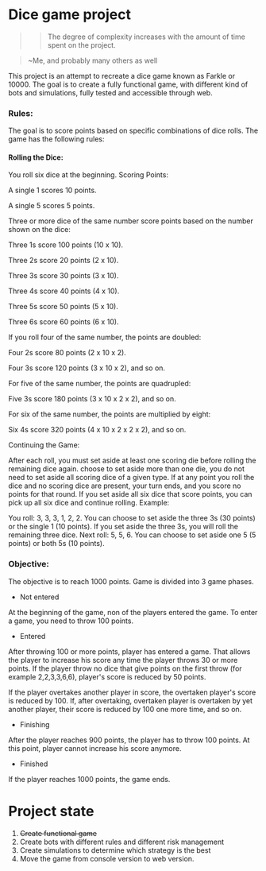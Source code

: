 # Dice game project

>> The degree of complexity increases with the amount of time spent on the project.

> ~Me, and probably many others as well

This project is an attempt to recreate a dice game known as Farkle or 10000. The goal is to create a fully functional game, with different kind of bots and simulations, fully tested and accessible through web.

### Rules: 

The goal is to score points based on specific combinations of dice rolls. The game has the following rules:

#### Rolling the Dice:

You roll six dice at the beginning.
Scoring Points:

A single 1 scores 10 points.

A single 5 scores 5 points.

Three or more dice of the same number score points based on the number shown on the dice:

Three 1s score 100 points (10 x 10).

Three 2s score 20 points (2 x 10).

Three 3s score 30 points (3 x 10).

Three 4s score 40 points (4 x 10).

Three 5s score 50 points (5 x 10).

Three 6s score 60 points (6 x 10).

If you roll four of the same number, the points are doubled:

Four 2s score 80 points (2 x 10 x 2).

Four 3s score 120 points (3 x 10 x 2), and so on.

For five of the same number, the points are quadrupled:

Five 3s score 180 points (3 x 10 x 2 x 2), and so on.

For six of the same number, the points are multiplied by eight:

Six 4s score 320 points (4 x 10 x 2 x 2 x 2), and so on.

Continuing the Game:

After each roll, you must set aside at least one scoring die before rolling the remaining dice again.
 choose to set aside more than one die, you do not need to set aside all scoring dice of a given type.
If at any point you roll the dice and no scoring dice are present, your turn ends, and you score no points for that round.
If you set aside all six dice that score points, you can pick up all six dice and continue rolling.
Example:

You roll: 3, 3, 3, 1, 2, 2.
You can choose to set aside the three 3s (30 points) or the single 1 (10 points).
If you set aside the three 3s, you will roll the remaining three dice.
Next roll: 5, 5, 6.
You can choose to set aside one 5 (5 points) or both 5s (10 points).

### Objective:

The objective is to reach 1000 points. Game is divided into 3 game phases. 

* Not entered

At the beginning of the game, non of the players entered the game. To enter a game, you need to throw 100 points. 

* Entered 

After throwing 100 or more points, player has entered a game. That allows the player to increase his score any time the player throws 30 or more points. If the player throw no dice that give points on the first throw (for example 2,2,3,3,6,6), player's score is reduced by 50 points. 

If the player overtakes another player in score, the overtaken player's score is reduced by 100. If, after overtaking, overtaken player is overtaken by yet another player, their score is reduced by 100 one more time, and so on. 

* Finishing  

After the player reaches 900 points, the player has to throw 100 points. At this point, player cannot increase his score anymore.

* Finished 

If the player reaches 1000 points, the game ends.

# Project state 

1. ~~Create functional game~~
2. Create bots with different rules and different risk management 
3. Create simulations to determine which strategy is the best
4. Move the game from console version to web version.

